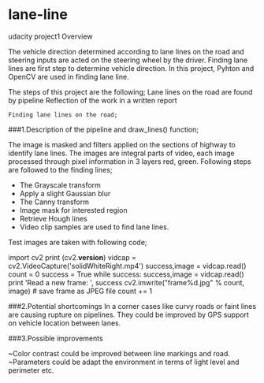 # lane-line
udacity project1
	Overview

The vehicle direction determined according to lane lines on the road and steering inputs are acted on the steering wheel by 
the driver. Finding lane lines are first step to determine vehicle direction. 
In this project, Pyhton and OpenCV are used in finding lane line.  

The steps of this project are the following;
Lane lines on the road are found by pipeline
Reflection of the work in a written report

	Finding lane lines on the road;

###1.Description of the pipeline and draw_lines() function;

The image is masked and filters applied on the sections of highway to identify lane lines. The images are integral parts of video,
each image processed through pixel information in 3 layers red, green. Following steps are followed to the finding lines;

* The Grayscale transform
* Apply a slight Gaussian blur
* The Canny transform
* Image mask for interested region
* Retrieve Hough lines
* Video clip samples are used to find lane lines.


Test images are taken with following code;

import cv2
print (cv2.__version__)
vidcap = cv2.VideoCapture('solidWhiteRight.mp4')
success,image = vidcap.read()
count = 0
success = True
while success:
  success,image = vidcap.read()
	print 'Read a new frame: ', success
	cv2.imwrite("frame%d.jpg" % count, image)   # save frame as JPEG file
	count += 1

###2.Potential shortcomings
In a corner cases like curvy roads or faint lines are causing rupture on pipelines. They could be improved by GPS support on 
vehicle location between lanes. 


###3.Possible improvements

~Color contrast could be improved between line markings and road.
~Parameters could be adapt the environment in terms of light level and perimeter etc.



 




